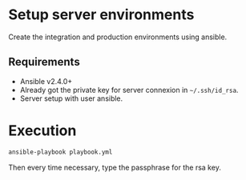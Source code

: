 # Setup server environments
Create the integration and production environments using ansible.

## Requirements
 * Ansible v2.4.0+
 * Already got the private key for server connexion in ``~/.ssh/id_rsa``.
 * Server setup with user ansible.

# Execution

```bash
ansible-playbook playbook.yml
```

Then every time necessary, type the passphrase for the rsa key.
